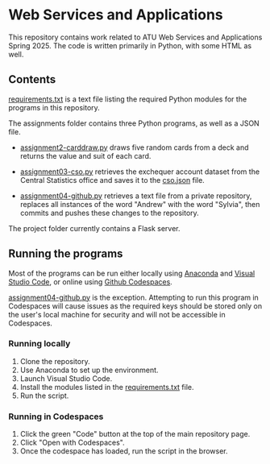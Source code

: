 # Web Services and Applications

This repository contains work related to ATU Web Services and Applications Spring 2025. The code is written primarily in Python, with some HTML as well.

## Contents

[requirements.txt](requirements.txt) is a text file listing the required Python modules for the programs in this repository.

The assignments folder contains three Python programs, as well as a JSON file.

- [assignment2-carddraw.py](assignments/assignment2-carddraw.py) draws five random cards from a deck and returns the value and suit of each card.

- [assignment03-cso.py](assignments/assignment03-cso.py) retrieves the exchequer account dataset from the Central Statistics office and saves it to the [cso.json](assignments/cso.json) file.

- [assignment04-github.py](assignments/assignment04-github.py) retrieves a text file from a private repository, replaces all instances of the word "Andrew" with the word "Sylvia", then commits and pushes these changes to the repository.

The project folder currently contains a Flask server.

## Running the programs

Most of the programs can be run either locally using [Anaconda](https://www.anaconda.com/download) and [Visual Studio Code](https://code.visualstudio.com/), or online using [Github Codespaces](https://github.com/features/codespaces). 

[assignment04-github.py](assignments/assignment04-github.py) is the exception. Attempting to run this program in Codespaces will cause issues as the required keys should be stored only on the user's local machine for security and will not be accessible in Codespaces.

### Running locally

1. Clone the repository.
1. Use Anaconda to set up the environment.
1. Launch Visual Studio Code.
1. Install the modules listed in the [requirements.txt](requirements.txt) file.
1. Run the script.

### Running in Codespaces

1. Click the green "Code" button at the top of the main repository page.
1. Click "Open with Codespaces".
1. Once the codespace has loaded, run the script in the browser.